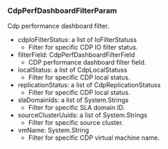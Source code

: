 ### CdpPerfDashboardFilterParam
Cdp performance dashboard filter.

- cdpIoFilterStatus: a list of IoFilterStatuss
  - Filter for specific CDP IO filter status.
- filterField: CdpPerfDashboardFilterField
  - CDP performance dashboard filter field.
- localStatus: a list of CdpLocalStatuss
  - Filter for specific CDP local status.
- replicationStatus: a list of CdpReplicationStatuss
  - Filter for specific CDP local status.
- slaDomainIds: a list of System.Strings
  - Filter for specific SLA domain ID.
- sourceClusterUuids: a list of System.Strings
  - Filter for specific source cluster.
- vmName: System.String
  - Filter for specific CDP virtual machine name.
